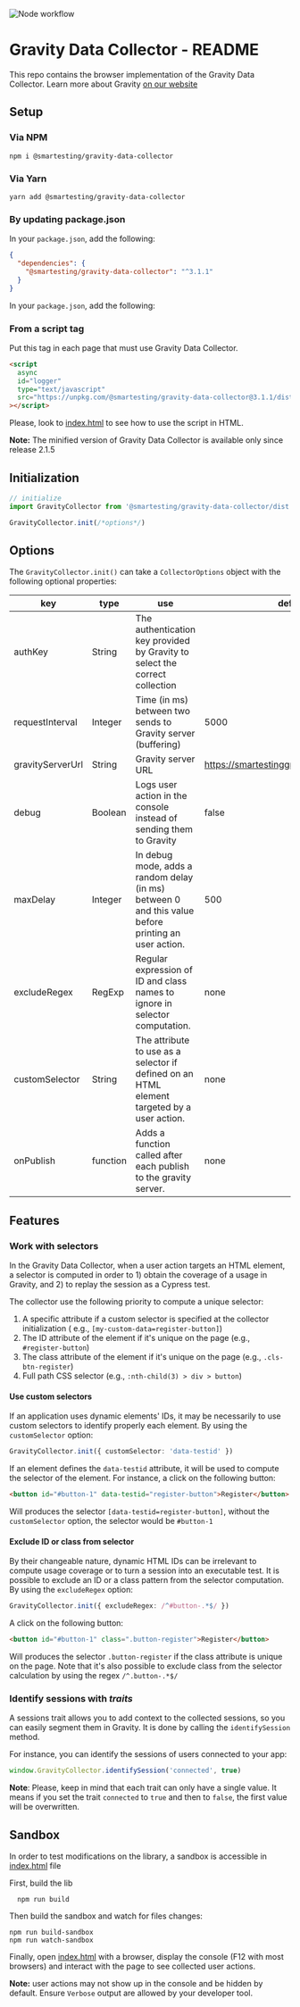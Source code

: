 ![Node workflow](https://github.com/Smartesting/gravity-data-collector/actions/workflows/node.js.yml/badge.svg)

# Gravity Data Collector - README

This repo contains the browser implementation of the Gravity Data Collector.
Learn more about Gravity [on our website](https://gravity-testing.com)

## Setup

### Via NPM

```console
npm i @smartesting/gravity-data-collector
```

### Via Yarn

```console
yarn add @smartesting/gravity-data-collector
```

### By updating package.json

In your `package.json`, add the following:

```json
{
  "dependencies": {
    "@smartesting/gravity-data-collector": "^3.1.1"
  }
}
```

In your `package.json`, add the following:

### From a script tag

Put this tag in each page that must use Gravity Data Collector.

```html
<script
  async
  id="logger"
  type="text/javascript"
  src="https://unpkg.com/@smartesting/gravity-data-collector@3.1.1/dist/gravity-logger-min.js"
></script>
```

Please, look to [index.html](sample/index.html) to see how to use the script in HTML.

**Note:** The minified version of Gravity Data Collector is available only since release 2.1.5

## Initialization

```typescript
// initialize
import GravityCollector from '@smartesting/gravity-data-collector/dist'

GravityCollector.init(/*options*/)
```

## Options

The `GravityCollector.init()` can take a `CollectorOptions` object with the following optional properties:

| key              | type     | use                                                                                                 | default value                                  |
| ---------------- | -------- | --------------------------------------------------------------------------------------------------- | ---------------------------------------------- |
| authKey          | String   | The authentication key provided by Gravity to select the correct collection                         |                                                |
| requestInterval  | Integer  | Time (in ms) between two sends to Gravity server (buffering)                                        | 5000                                           |
| gravityServerUrl | String   | Gravity server URL                                                                                  | https://smartestinggravityserver.herokuapp.com |
| debug            | Boolean  | Logs user action in the console instead of sending them to Gravity                                  | false                                          |
| maxDelay         | Integer  | In debug mode, adds a random delay (in ms) between 0 and this value before printing an user action. | 500                                            |
| excludeRegex     | RegExp   | Regular expression of ID and class names to ignore in selector computation.                         | none                                           |
| customSelector   | String   | The attribute to use as a selector if defined on an HTML element targeted by a user action.         | none                                           |
| onPublish        | function | Adds a function called after each publish to the gravity server.                                    | none                                           |

## Features

### Work with selectors

In the Gravity Data Collector, when a user action targets an HTML element, a selector is computed in order to 1) obtain
the coverage of a usage in Gravity, and 2) to replay the session as a Cypress test.

The collector use the following priority to compute a unique selector:

1. A specific attribute if a custom selector is specified at the collector initialization (
   e.g., `[my-custom-data=register-button]`)
2. The ID attribute of the element if it's unique on the page (e.g., `#register-button`)
3. The class attribute of the element if it's unique on the page (e.g., `.cls-btn-register`)
4. Full path CSS selector (e.g., `:nth-child(3) > div > button`)

#### Use custom selectors

If an application uses dynamic elements' IDs, it may be necessarily to use custom selectors to identify properly each
element. By using the `customSelector` option:

```typescript
GravityCollector.init({ customSelector: 'data-testid' })
```

If an element defines the `data-testid` attribute, it will be used to compute the selector of the element. For instance,
a click on the following button:

```html
<button id="#button-1" data-testid="register-button">Register</button>
```

Will produces the selector `[data-testid=register-button]`, without the `customSelector` option, the selector would
be `#button-1`

#### Exclude ID or class from selector

By their changeable nature, dynamic HTML IDs can be irrelevant to compute usage coverage or to turn a session into an
executable test. It is possible to exclude an ID or a class pattern from the selector computation. By using
the `excludeRegex` option:

```typescript
GravityCollector.init({ excludeRegex: /^#button-.*$/ })
```

A click on the following button:

```html
<button id="#button-1" class=".button-register">Register</button>
```

Will produces the selector `.button-register` if the class attribute is unique on the page. Note that it's also possible
to exclude class from the selector calculation by using the regex `/^.button-.*$/`

### Identify sessions with _traits_

A sessions trait allows you to add context to the collected sessions, so you can easily segment them in Gravity.
It is done by calling the `identifySession` method.

For instance, you can identify the sessions of users connected to your app:

```typescript
window.GravityCollector.identifySession('connected', true)
```

**Note**: Please, keep in mind that each trait can only have a single value. It means if you set the trait `connected`
to `true` and then to `false`, the first value will be overwritten.

## Sandbox

In order to test modifications on the library, a sandbox is accessible in [index.html](sample/index.html) file

First, build the lib

```shell
  npm run build
```

Then build the sandbox and watch for files changes:

```shell
npm run build-sandbox
npm run watch-sandbox
```

Finally, open [index.html](sample/index.html) with a browser, display the console (F12 with most browsers) and interact
with
the page to see collected user actions.

**Note:** user actions may not show up in the console and be hidden by default. Ensure `Verbose` output are allowed by
your
developer tool.
